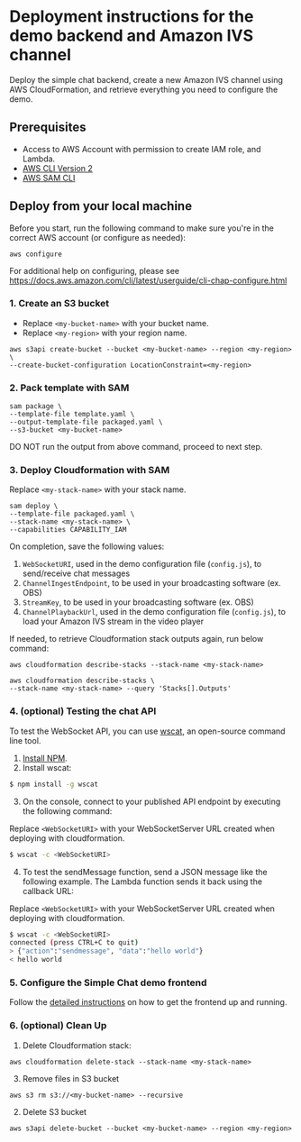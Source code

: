 # Deployment instructions for the demo backend and Amazon IVS channel

Deploy the simple chat backend, create a new Amazon IVS channel using AWS CloudFormation, and retrieve everything you need to configure the demo.

## Prerequisites 

* Access to AWS Account with permission to create IAM role, and Lambda.
* [AWS CLI Version 2](https://docs.aws.amazon.com/cli/latest/userguide/install-cliv2.html)
* [AWS SAM CLI](https://docs.aws.amazon.com/serverless-application-model/latest/developerguide/what-is-sam.html)

## Deploy from your local machine

Before you start, run the following command to make sure you're in the correct AWS account (or configure as needed):
```
aws configure
```
For additional help on configuring, please see https://docs.aws.amazon.com/cli/latest/userguide/cli-chap-configure.html

### 1. Create an S3 bucket

* Replace `<my-bucket-name>` with your bucket name.
* Replace `<my-region>` with your region name.

```
aws s3api create-bucket --bucket <my-bucket-name> --region <my-region> \
--create-bucket-configuration LocationConstraint=<my-region>
```

### 2. Pack template with SAM

```
sam package \
--template-file template.yaml \
--output-template-file packaged.yaml \
--s3-bucket <my-bucket-name>
```
DO NOT run the output from above command, proceed to next step.

### 3. Deploy Cloudformation with SAM

Replace `<my-stack-name>` with your stack name.

```
sam deploy \
--template-file packaged.yaml \
--stack-name <my-stack-name> \
--capabilities CAPABILITY_IAM
```

On completion, save the following values:
1. `WebSocketURI`, used in the demo configuration file (`config.js`), to send/receive chat messages
2. `ChannelIngestEndpoint`, to be used in your broadcasting software (ex. OBS)
3. `StreamKey`, to be used in your broadcasting software (ex. OBS)
4. `ChannelPlaybackUrl`, used in the demo configuration file (`config.js`), to load your Amazon IVS stream in the video player


If needed, to retrieve Cloudformation stack outputs again, run below command:
```
aws cloudformation describe-stacks --stack-name <my-stack-name> 

aws cloudformation describe-stacks \
--stack-name <my-stack-name> --query 'Stacks[].Outputs'
```

### 4. (optional) Testing the chat API

To test the WebSocket API, you can use [wscat](https://github.com/websockets/wscat), an open-source command line tool.

1. [Install NPM](https://www.npmjs.com/get-npm).
2. Install wscat:
``` bash
$ npm install -g wscat
```
3. On the console, connect to your published API endpoint by executing the following command:

Replace `<WebSocketURI>` with your WebSocketServer URL created when deploying with cloudformation.

``` bash
$ wscat -c <WebSocketURI>
```
4. To test the sendMessage function, send a JSON message like the following example. The Lambda function sends it back using the callback URL: 

Replace `<WebSocketURI>` with your WebSocketServer URL created when deploying with cloudformation.

``` bash
$ wscat -c <WebSocketURI>
connected (press CTRL+C to quit)
> {"action":"sendmessage", "data":"hello world"}
< hello world
```

### 5. Configure the Simple Chat demo frontend

Follow the [detailed instructions](../web-ui) on how to get the frontend up and running.

### 6. (optional) Clean Up

1. Delete Cloudformation stack:
```
aws cloudformation delete-stack --stack-name <my-stack-name>
```

3. Remove files in S3 bucket
```
aws s3 rm s3://<my-bucket-name> --recursive
```

2. Delete S3 bucket
```
aws s3api delete-bucket --bucket <my-bucket-name> --region <my-region>
```
